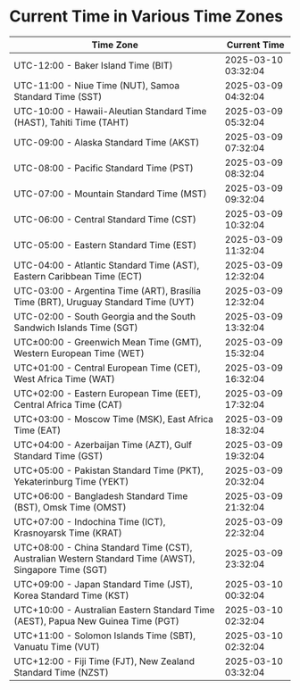 # Current Time in Various Time Zones

| Time Zone | Current Time |
|-----------|--------------|
| UTC-12:00 - Baker Island Time (BIT) | 2025-03-10 03:32:04 |
| UTC-11:00 - Niue Time (NUT), Samoa Standard Time (SST) | 2025-03-09 04:32:04 |
| UTC-10:00 - Hawaii-Aleutian Standard Time (HAST), Tahiti Time (TAHT) | 2025-03-09 05:32:04 |
| UTC-09:00 - Alaska Standard Time (AKST) | 2025-03-09 07:32:04 |
| UTC-08:00 - Pacific Standard Time (PST) | 2025-03-09 08:32:04 |
| UTC-07:00 - Mountain Standard Time (MST) | 2025-03-09 09:32:04 |
| UTC-06:00 - Central Standard Time (CST) | 2025-03-09 10:32:04 |
| UTC-05:00 - Eastern Standard Time (EST) | 2025-03-09 11:32:04 |
| UTC-04:00 - Atlantic Standard Time (AST), Eastern Caribbean Time (ECT) | 2025-03-09 12:32:04 |
| UTC-03:00 - Argentina Time (ART), Brasília Time (BRT), Uruguay Standard Time (UYT) | 2025-03-09 12:32:04 |
| UTC-02:00 - South Georgia and the South Sandwich Islands Time (SGT) | 2025-03-09 13:32:04 |
| UTC±00:00 - Greenwich Mean Time (GMT), Western European Time (WET) | 2025-03-09 15:32:04 |
| UTC+01:00 - Central European Time (CET), West Africa Time (WAT) | 2025-03-09 16:32:04 |
| UTC+02:00 - Eastern European Time (EET), Central Africa Time (CAT) | 2025-03-09 17:32:04 |
| UTC+03:00 - Moscow Time (MSK), East Africa Time (EAT) | 2025-03-09 18:32:04 |
| UTC+04:00 - Azerbaijan Time (AZT), Gulf Standard Time (GST) | 2025-03-09 19:32:04 |
| UTC+05:00 - Pakistan Standard Time (PKT), Yekaterinburg Time (YEKT) | 2025-03-09 20:32:04 |
| UTC+06:00 - Bangladesh Standard Time (BST), Omsk Time (OMST) | 2025-03-09 21:32:04 |
| UTC+07:00 - Indochina Time (ICT), Krasnoyarsk Time (KRAT) | 2025-03-09 22:32:04 |
| UTC+08:00 - China Standard Time (CST), Australian Western Standard Time (AWST), Singapore Time (SGT) | 2025-03-09 23:32:04 |
| UTC+09:00 - Japan Standard Time (JST), Korea Standard Time (KST) | 2025-03-10 00:32:04 |
| UTC+10:00 - Australian Eastern Standard Time (AEST), Papua New Guinea Time (PGT) | 2025-03-10 02:32:04 |
| UTC+11:00 - Solomon Islands Time (SBT), Vanuatu Time (VUT) | 2025-03-10 02:32:04 |
| UTC+12:00 - Fiji Time (FJT), New Zealand Standard Time (NZST) | 2025-03-10 03:32:04 |
